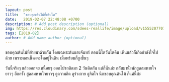 ```yaml
---
layout: post
title:  "ขอบคุณต้นไม้ที่เติบโต"
date:   2019-02-07 22:48:08 +0700
description: # Add post description (optional)
img: https://res.cloudinary.com/sdees-reallife/image/upload/v1555207707/Screenshot_from_2019-04-14_09-06-54.png # Add image post (optional)
tags: [2019-02]
author: # Add name author (optional)
---
```

ขอบคุณต้นไม้ที่ย้ายมาด้วยกัน โดยเฉพาะต้นแสงจันทร์ ตอนนี้โตวันโตคืน เห็นแล้วก็เกิดกำลังใจไปด้วย เพราะตอนนี้คงจะโตอยู่ในดิน เมื่อพร้อมก็สูงขึ้นๆ

วันนี้จริงๆ แล้วออกจะเหนื่อยๆ ออกไปรถติดมา 2 วันติดกัน แต่ก็นั่นล่ะ กลับมานั่งพักสูดลมหายใจยาวๆ อีกครั้ง สูดลมหายใจยาวๆ ดูความคิด ดูร่างกาย ดูจิตใจ นึกขอบคุณต้นไม้ ก็แค่นี้ล่ะ
